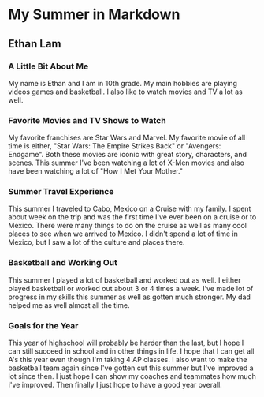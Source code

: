 # My Summer in Markdown
## Ethan Lam

### A Little Bit About Me

My name is Ethan and I am in 10th grade. My main hobbies are playing videos games and basketball. I also like to watch movies and TV a lot as well.

### Favorite Movies and TV Shows to Watch

My favorite franchises are Star Wars and Marvel. My favorite movie of all time is either, "Star Wars: The Empire Strikes Back" or "Avengers: Endgame". Both these movies are iconic with great story, characters, and scenes. This summer I've been watching a lot of X-Men movies and also have been watching a lot of "How I Met Your Mother."

### Summer Travel Experience

This summer I traveled to Cabo, Mexico on a Cruise with my family. I spent about week on the trip and was the first time I've ever been on a cruise or to Mexico. There were many things to do on the cruise as well as many cool places to see when we arrived to Mexico. I didn't spend a lot of time in Mexico, but I saw a lot of the culture and places there.

### Basketball and Working Out

This summer I played a lot of basketball and worked out as well. I either played basketball or worked out about 3 or 4 times a week. I've made lot of progress in my skills this summer as well as gotten much stronger. My dad helped me as well almost all the time.

### Goals for the Year

This year of highschool will probably be harder than the last, but I hope I can still succeed in school and in other things in life. I hope that I can get all A's this year even though I'm taking 4 AP classes. I also want to make the basketball team again since I've gotten cut this summer but I've improved a lot since then. I just hope I can show my coaches and teammates how much I've improved. Then finally I just hope to have a good year overall.